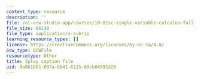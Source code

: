 ```yaml
---
content_type: resource
description: ''
file: /ol-ocw-studio-app/courses/18-01sc-single-variable-calculus-fall-2010/9a0b1b01097a6641612509cb04995329_eRCN3daFCmU.srt
file_size: 66130
file_type: application/x-subrip
learning_resource_types: []
license: https://creativecommons.org/licenses/by-nc-sa/4.0/
ocw_type: OCWFile
resourcetype: Other
title: 3play caption file
uid: 9a0b1b01-097a-6641-6125-09cb04995329
---
```


